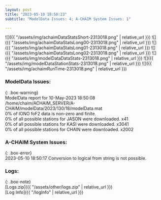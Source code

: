 ```yaml
---
layout: post
title: "2023-05-10 18:50:23"
subtitle: "ModelData Issues: 4; A-CHAIM System Issues: 1"

---
```


![]({{ "/assets/img/achaimDataStatsShort-2313018.png" | relative_url }})
![]({{ "/assets/img/achaimDataStatsLong00-2313018.png" | relative_url }})
![]({{ "/assets/img/achaimDataStatsLong01-2313018.png" | relative_url }})
![]({{ "/assets/img/achaimDataStatsLong02-2313018.png" | relative_url }})
![]({{ "/assets/img/modelDataDataStats-2313018.png" | relative_url }})
![]({{ "/assets/img/modelDataStationStats-2313018.png" | relative_url }})
![]({{ "/assets/img/achaimRunTime-2313018.png" | relative_url }})


### ModelData Issues:  
  
{: .box-warning}  
 ModelData report for 10-May-2023 18:50:08   
 /home/chaim/ACHAIM_SERVER/A-CHAIM/modelData/2023/130/18/modelData.mat   
 0% of IONO foF2 data is non-zero and finite.   
 0% of all possible stations for JASON were downloaded. x41   
 0% of all possible stations for KASI were downloaded. x3041   
 0% of all possible stations for CHAIN were downloaded. x2002   
  
### A-CHAIM System Issues:  
  
{: .box-error}  
2023-05-10 18:50:17 Conversion to logical from string is not possible.  

### Logs:  
  
{: .box-note}  
[Logs.zip]({{ "/assets/other/logs.zip" | relative_url }})  
[Log Info]({{ "/logInfo" | relative_url }})  
